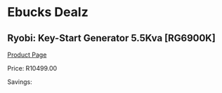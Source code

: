 
# Ebucks Dealz
## Ryobi: Key-Start Generator 5.5Kva [RG6900K]
[Product Page](https://www.ebucks.com/web/shop/productSelected.do?prodId=339976966&catId=870841698)

Price: R10499.00

Savings: 


	